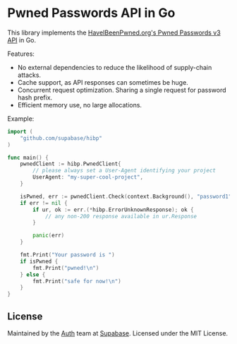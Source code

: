 # Pwned Passwords API in Go

This library implements the [HaveIBeenPwned.org's Pwned Passwords v3
API](https://haveibeenpwned.com/API/v3#PwnedPasswords) in Go.

Features:

- No external dependencies to reduce the likelihood of supply-chain attacks.
- Cache support, as API responses can sometimes be huge.
- Concurrent request optimization. Sharing a single request for password hash
  prefix.
- Efficient memory use, no large allocations.

Example:

```go
import (
	"github.com/supabase/hibp"
)

func main() {
	pwnedClient := hibp.PwnedClient{
		// please always set a User-Agent identifying your project
		UserAgent: "my-super-cool-project",
	}

	isPwned, err := pwnedClient.Check(context.Background(), "password1")
	if err != nil {
		if ur, ok := err.(*hibp.ErrorUnknownResponse); ok {
			// any non-200 response available in ur.Response
		}

		panic(err)
	}

	fmt.Print("Your password is ")
	if isPwned {
		fmt.Print("pwned!\n")
	} else {
		fmt.Print("safe for now!\n")
	}
}
```

## License

Maintained by the [Auth](https://supabase.com/docs/guides/auth) team at
[Supabase](https://supabase.com). Licensed under the MIT License.

